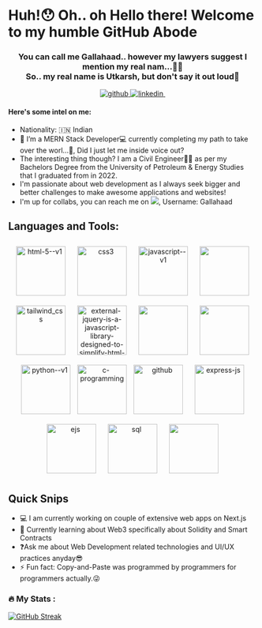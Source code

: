 <h1><strong>Huh!😯 Oh.. oh Hello there! Welcome to my humble GitHub Abode</strong></h1>

<h3 align = "center">You can call me Gallahaad.. however my lawyers suggest I mention my real nam...🥱😴
<br>
        So.. my real name is Utkarsh, but don't say it out loud🤫
</h3>
<div align="center">
<a href="https://github.com/Gallahaad" target="_blank">
<img src="https://img.shields.io/badge/%3CGithub%3E-333?logo=Github&link=https%3A%2F%2Fgithub.com%2FGallahaad" alt="github"/>
</a>
<a href="https://www.linkedin.com/in/utkarsh-priya-misra-69699414b/" target="_blank">
<img src="https://img.shields.io/badge/%3CLinkedIn%3E-blue?logo=LinkedIn&link=https%3A%2F%2Fwww.linkedin.com%2Fin%2Futkarsh-priya-misra-69699414b%2F" alt="linkedin"/>      
</a>
<a href="mailto:professional.utkarshmisra@gmail.com"><img src="https://img.shields.io/badge/%3CMail%3E-016650?logo=email" alt=""></a>
</div>
<h4>Here's some intel on me:</h4>
<ul>
        <li>Nationality: 🇮🇳 Indian</li>
        <li>👀 I’m a MERN Stack Developer💻 currently completing my  path to take over the worl...🫢, Did I just let me inside voice out?</li>
        <li>The interesting thing though? I am a Civil Engineer👷‍♂️ as per my Bachelors Degree from the University of Petroleum & Energy Studies that I graduated from in 2022.</li>
        <li>I'm passionate about web development as I always seek bigger and better challenges to make awesome applications and websites! </li>
        <li>I'm up for collabs, you can reach me on <img src="https://img.shields.io/badge/%3CDiscord%3E-f2f3f5?logo=discord">, Username: Gallahaad</li>
</ul>
<h2>Languages and Tools:</h2>
<div align = "center">
    <a href="https://www.geeksforgeeks.org/html5-introduction/"><img style="margin: 10px" width="100" height="100" src="https://img.icons8.com/color/100/html-5--v1.png" alt="html-5--v1"/></a>
    <a href="https://developer.mozilla.org/en-US/docs/Web/CSS"><img style="margin:10px;" width="100" height="100" src="https://img.icons8.com/fluency/100/css3.png" alt="css3"/></a>
    <a href="https://developer.mozilla.org/en-US/docs/Web/JavaScript"><img style="margin:10px;" width="100" height="100" src="https://img.icons8.com/color/100/javascript--v1.png" alt="javascript--v1"/></a>
    <a href="https://getbootstrap.com/"><img style="margin:10px;" width="100" height="100" src="https://getbootstrap.com/docs/5.0/assets/brand/bootstrap-logo.svg" alt=""></a>
    <a href="https://tailwindcss.com/"><img style="margin:10px;" width="100" height="100" src="https://img.icons8.com/fluency/100/tailwind_css.png" alt="tailwind_css"/></a>
    <a href="https://jquery.com/"><img style="margin:10px;" width="100" height="100" src="https://img.icons8.com/external-tal-revivo-color-tal-revivo/100/external-jquery-is-a-javascript-library-designed-to-simplify-html-logo-color-tal-revivo.png" alt="external-jquery-is-a-javascript-library-designed-to-simplify-html-logo-color-tal-revivo"/></a>
    <a href="https://nodejs.org/en"><img style="margin:10px;" width="100" height="100" src="https://nodejs.org/static/images/logo.svg" alt=""></a>
    <a href="https://react.dev/"><img style="margin:10px;"  width="100" height="100"  src="https://profilinator.rishav.dev/skills-assets/react-original-wordmark.svg" alt=""></a>
    <a href="https://www.python.org/"><img style="margin:10px;" width="100" height="100" src="https://img.icons8.com/color/100/python--v1.png" alt="python--v1"/></a>
    <a href="https://www.w3schools.com/c/c_intro.php"><img width="100" height="100" src="https://img.icons8.com/color/100/c-programming.png" alt="c-programming"/></a>
    <a href="https://github.com/"><img style="margin:10px;" width="100" height="100" src="https://img.icons8.com/material-rounded/100/github.png" alt="github"/></a>
    <a href="https://expressjs.com/"><img style="margin:10px;" width="100" height="100" src="https://img.icons8.com/ios/100/express-js.png" alt="express-js"/></a>
    <a href="https://ejs.co/#promo"><img style="margin:10px;" width="100" height="100" src="https://img.icons8.com/color/100/ejs.png" alt="ejs"/></a>
    <a href="https://www.w3schools.com/sql/"><img style="margin:10px;" width="100" height="100" src="https://img.icons8.com/color/100/sql.png" alt="sql"/></a>
    <a href="https://www.mongodb.com/"><img style="margin:10px;" width="100" height="100" src="https://profilinator.rishav.dev/skills-assets/mongodb-original-wordmark.svg" alt=""></a>

</div>

<h2>Quick Snips</h2>
<ul>
        <li>💻 I am currently working on couple of extensive web apps on Next.js</li>
        <li>📖 Currently learning about Web3 specifically about Solidity and Smart Contracts</li>
        <li>❓Ask me about Web Development related technologies and UI/UX practices anyday😎</li>
        <li>⚡ Fun fact: Copy-and-Paste was programmed by programmers for programmers actually.😜</li>
</ul>

### 🔥 My Stats :
[![GitHub Streak](https://streak-stats.demolab.com/?user=Gallahaad/&theme=great-gatsby)](https://git.io/streak-stats)



